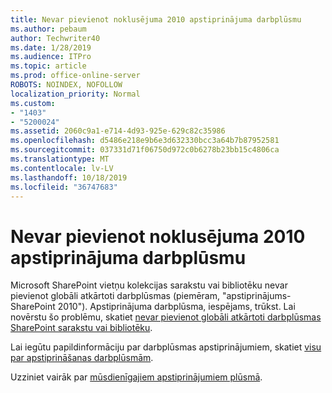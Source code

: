 ```yaml
---
title: Nevar pievienot noklusējuma 2010 apstiprinājuma darbplūsmu
ms.author: pebaum
author: Techwriter40
ms.date: 1/28/2019
ms.audience: ITPro
ms.topic: article
ms.prod: office-online-server
ROBOTS: NOINDEX, NOFOLLOW
localization_priority: Normal
ms.custom:
- "1403"
- "5200024"
ms.assetid: 2060c9a1-e714-4d93-925e-629c82c35986
ms.openlocfilehash: d5486e218e9b6e3d632330bcc3a64b7b87952581
ms.sourcegitcommit: 037331d71f06750d972c0b6278b23bb15c4806ca
ms.translationtype: MT
ms.contentlocale: lv-LV
ms.lasthandoff: 10/18/2019
ms.locfileid: "36747683"
---
```

# <a name="cant-add-default-2010-approval-workflow"></a>Nevar pievienot noklusējuma 2010 apstiprinājuma darbplūsmu

Microsoft SharePoint vietņu kolekcijas sarakstu vai bibliotēku nevar pievienot globāli atkārtoti darbplūsmas (piemēram, "apstiprinājums-SharePoint 2010"). Apstiprinājuma darbplūsma, iespējams, trūkst. Lai novērstu šo problēmu, skatiet [nevar pievienot globāli atkārtoti darbplūsmas SharePoint sarakstu vai bibliotēku](https://support.microsoft.com/help/4467263/sharepoint-designer-2013-shows-empty-wfpub-library).

Lai iegūtu papildinformāciju par darbplūsmas apstiprinājumiem, skatiet [visu par apstiprināšanas darbplūsmām](https://support.office.com/article/All-about-Approval-workflows-078C5A89-821F-44A9-9530-40BB34F9F742). 
 
Uzziniet vairāk par [mūsdienīgajiem apstiprinājumiem plūsmā](https://flow.microsoft.com/blog/introducing-modern-approvals). 
  